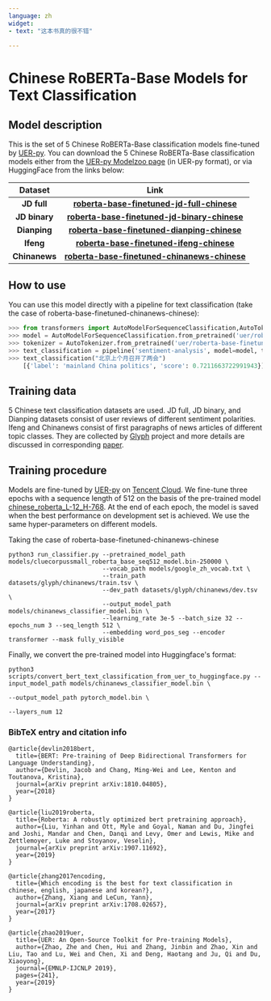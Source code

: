```yaml
---
language: zh
widget: 
- text: "这本书真的很不错"

---
```


# Chinese RoBERTa-Base Models for Text Classification

## Model description

This is the set of 5 Chinese RoBERTa-Base classification models fine-tuned by [UER-py](https://arxiv.org/abs/1909.05658). You can download the 5 Chinese RoBERTa-Base classification models either from the [UER-py Modelzoo page](https://github.com/dbiir/UER-py/wiki/Modelzoo) (in UER-py format), or via HuggingFace from the links below:

|    Dataset     |                           Link                            |
| :-----------: | :-------------------------------------------------------: |
|  **JD full**  |   [**roberta-base-finetuned-jd-full-chinese**][jd_full]   |
| **JD binary** | [**roberta-base-finetuned-jd-binary-chinese**][jd_binary] |
| **Dianping**  |  [**roberta-base-finetuned-dianping-chinese**][dianping]  |
|   **Ifeng**   |     [**roberta-base-finetuned-ifeng-chinese**][ifeng]     |
| **Chinanews** | [**roberta-base-finetuned-chinanews-chinese**][chinanews] |

## How to use

You can use this model directly with a pipeline for text classification (take the case of roberta-base-finetuned-chinanews-chinese):

```python
>>> from transformers import AutoModelForSequenceClassification,AutoTokenizer,pipeline
>>> model = AutoModelForSequenceClassification.from_pretrained('uer/roberta-base-finetuned-chinanews-chinese')
>>> tokenizer = AutoTokenizer.from_pretrained('uer/roberta-base-finetuned-chinanews-chinese')
>>> text_classification = pipeline('sentiment-analysis', model=model, tokenizer=tokenizer)
>>> text_classification("北京上个月召开了两会")
    [{'label': 'mainland China politics', 'score': 0.7211663722991943}]
```

## Training data

5 Chinese text classification datasets are used. JD full, JD binary, and Dianping datasets consist of user reviews of different sentiment polarities. Ifeng and Chinanews consist of first paragraphs of news articles of different topic classes. They are collected by [Glyph](https://github.com/zhangxiangxiao/glyph) project and more details are discussed in corresponding [paper](https://arxiv.org/abs/1708.02657).

## Training procedure

Models are fine-tuned by [UER-py](https://github.com/dbiir/UER-py/) on [Tencent Cloud](https://cloud.tencent.com/). We fine-tune three epochs with a sequence length of 512 on the basis of the pre-trained model [chinese_roberta_L-12_H-768](https://huggingface.co/uer/chinese_roberta_L-12_H-768). At the end of each epoch, the model is saved when the best performance on development set is achieved. We use the same hyper-parameters on different models.

Taking the case of roberta-base-finetuned-chinanews-chinese

```
python3 run_classifier.py --pretrained_model_path models/cluecorpussmall_roberta_base_seq512_model.bin-250000 \
                          --vocab_path models/google_zh_vocab.txt \
                          --train_path datasets/glyph/chinanews/train.tsv \
                          --dev_path datasets/glyph/chinanews/dev.tsv \
                          --output_model_path models/chinanews_classifier_model.bin \
                          --learning_rate 3e-5 --batch_size 32 --epochs_num 3 --seq_length 512 \
                          --embedding word_pos_seg --encoder transformer --mask fully_visible
```

Finally, we convert the pre-trained model into Huggingface's format:

```
python3 scripts/convert_bert_text_classification_from_uer_to_huggingface.py --input_model_path models/chinanews_classifier_model.bin \
                                                                            --output_model_path pytorch_model.bin \
                                                                            --layers_num 12
```

### BibTeX entry and citation info

```
@article{devlin2018bert,
  title={BERT: Pre-training of Deep Bidirectional Transformers for Language Understanding},
  author={Devlin, Jacob and Chang, Ming-Wei and Lee, Kenton and Toutanova, Kristina},
  journal={arXiv preprint arXiv:1810.04805},
  year={2018}
}

@article{liu2019roberta,
  title={Roberta: A robustly optimized bert pretraining approach},
  author={Liu, Yinhan and Ott, Myle and Goyal, Naman and Du, Jingfei and Joshi, Mandar and Chen, Danqi and Levy, Omer and Lewis, Mike and Zettlemoyer, Luke and Stoyanov, Veselin},
  journal={arXiv preprint arXiv:1907.11692},
  year={2019}
}

@article{zhang2017encoding,
  title={Which encoding is the best for text classification in chinese, english, japanese and korean?},
  author={Zhang, Xiang and LeCun, Yann},
  journal={arXiv preprint arXiv:1708.02657},
  year={2017}
}

@article{zhao2019uer,
  title={UER: An Open-Source Toolkit for Pre-training Models},
  author={Zhao, Zhe and Chen, Hui and Zhang, Jinbin and Zhao, Xin and Liu, Tao and Lu, Wei and Chen, Xi and Deng, Haotang and Ju, Qi and Du, Xiaoyong},
  journal={EMNLP-IJCNLP 2019},
  pages={241},
  year={2019}
}
```

[jd_full]:https://huggingface.co/uer/roberta-base-finetuned-jd-full-chinese
[jd_binary]:https://huggingface.co/uer/roberta-base-finetuned-jd-binary-chinese
[dianping]:https://huggingface.co/uer/roberta-base-finetuned-dianping-chinese
[ifeng]:https://huggingface.co/uer/roberta-base-finetuned-ifeng-chinese
[chinanews]:https://huggingface.co/uer/roberta-base-finetuned-chinanews-chinese